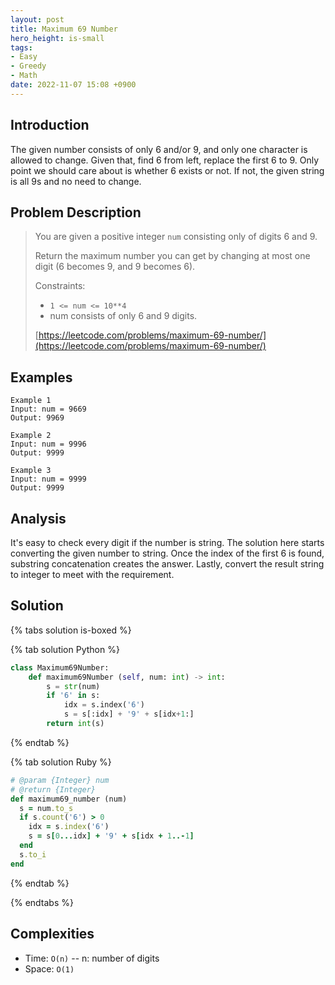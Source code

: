 ```yaml
---
layout: post
title: Maximum 69 Number
hero_height: is-small
tags:
- Easy
- Greedy
- Math
date: 2022-11-07 15:08 +0900
---
```

## Introduction
The given number consists of only 6 and/or 9, and only one character is allowed to change.
Given that, find 6 from left, replace the first 6 to 9.
Only point we should care about is whether 6 exists or not.
If not, the given string is all 9s and no need to change.

## Problem Description
> You are given a positive integer `num` consisting only of digits 6 and 9.
>
> Return the maximum number you can get by changing at most one digit (6 becomes 9, and 9 becomes 6).
>
> Constraints:
> - `1 <= num <= 10**4`
> - num consists of only 6 and 9 digits.
>
> [https://leetcode.com/problems/maximum-69-number/](https://leetcode.com/problems/maximum-69-number/)

## Examples
```
Example 1
Input: num = 9669
Output: 9969
```

```
Example 2
Input: num = 9996
Output: 9999
```

```
Example 3
Input: num = 9999
Output: 9999
```

## Analysis
It's easy to check every digit if the number is string.
The solution here starts converting the given number to string.
Once the index of the first 6 is found, substring concatenation creates the answer.
Lastly, convert the result string to integer to meet with the requirement.

## Solution
{% tabs solution is-boxed %}

{% tab solution Python %}
```python
class Maximum69Number:
    def maximum69Number (self, num: int) -> int:
        s = str(num)
        if '6' in s:
            idx = s.index('6')
            s = s[:idx] + '9' + s[idx+1:]
        return int(s)
```
{% endtab %}

{% tab solution Ruby %}
```ruby
# @param {Integer} num
# @return {Integer}
def maximum69_number (num)
  s = num.to_s
  if s.count('6') > 0
    idx = s.index('6')
    s = s[0...idx] + '9' + s[idx + 1..-1]
  end
  s.to_i
end
```
{% endtab %}

{% endtabs %}


## Complexities
- Time: `O(n)` -- n: number of digits
- Space: `O(1)`
 
